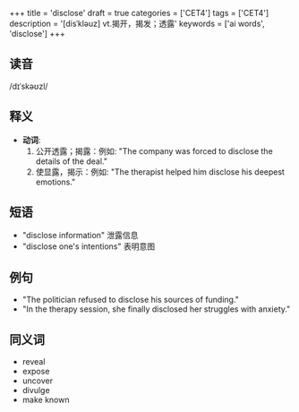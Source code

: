 +++
title = 'disclose'
draft = true
categories = ['CET4']
tags = ['CET4']
description = '[disˈkləuz] vt.揭开，揭发；透露'
keywords = ['ai words', 'disclose']
+++

## 读音
/dɪˈskəʊzl/

## 释义
- **动词**:
  1. 公开透露；揭露：例如: "The company was forced to disclose the details of the deal."
  2. 使显露，揭示：例如: "The therapist helped him disclose his deepest emotions."

## 短语
- "disclose information" 泄露信息
- "disclose one's intentions" 表明意图

## 例句
- "The politician refused to disclose his sources of funding."
- "In the therapy session, she finally disclosed her struggles with anxiety."

## 同义词
- reveal
- expose
- uncover
- divulge
- make known
